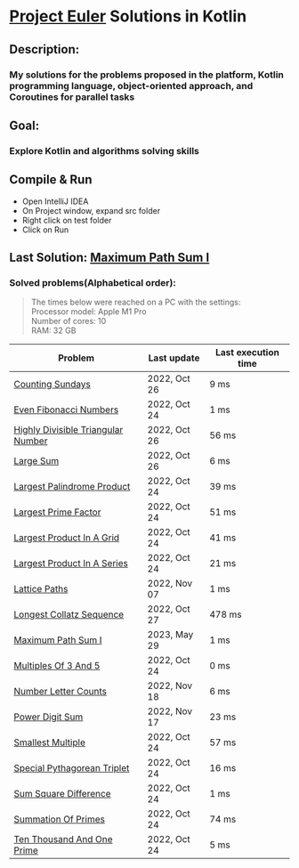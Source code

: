 # [Project Euler](https://projecteuler.net) Solutions in Kotlin

## Description:
### My solutions for the problems proposed in the platform, Kotlin programming language, object-oriented approach, and Coroutines for parallel tasks

## Goal:
### Explore Kotlin and algorithms solving skills

## Compile & Run
- Open IntelliJ IDEA
- On Project window, expand src folder
- Right click on test folder
- Click on Run

## Last Solution: [Maximum Path Sum I](src/main/kotlin/MaximumPathSumI.kt)

### Solved problems(Alphabetical order):

> The times below were reached on a PC with the settings: <br/>
> Processor model: Apple M1 Pro<br/>
> Number of cores: 10<br/>
> RAM: 32 GB<br/>

| Problem                                                                                  | Last update  | Last execution time |
|------------------------------------------------------------------------------------------|--------------|---------------------|
| [Counting Sundays](src/main/kotlin/CountingSundays.kt)                                   | 2022, Oct 26 | 9 ms                |
| [Even Fibonacci Numbers](src/main/kotlin/EvenFibonacciNumbers.kt)                        | 2022, Oct 24 | 1 ms                |
| [Highly Divisible Triangular Number](src/main/kotlin/HighlyDivisibleTriangularNumber.kt) | 2022, Oct 26 | 56 ms               |
| [Large Sum](src/main/kotlin/LargeSum.kt)                                                 | 2022, Oct 26 | 6 ms                |
| [Largest Palindrome Product](src/main/kotlin/LargestPalindromeProduct.kt)                | 2022, Oct 24 | 39 ms               |
| [Largest Prime Factor](src/main/kotlin/LargestPrimeFactor.kt)                            | 2022, Oct 24 | 51 ms               |
| [Largest Product In A Grid](src/main/kotlin/LargestProductInAGrid.kt)                    | 2022, Oct 24 | 41 ms               |
| [Largest Product In A Series](src/main/kotlin/LargestProductInASeries.kt)                | 2022, Oct 24 | 21 ms               |
| [Lattice Paths](src/main/kotlin/LatticePaths.kt)                                         | 2022, Nov 07 | 1 ms                |
| [Longest Collatz Sequence](src/main/kotlin/LongestCollatzSequence.kt)                    | 2022, Oct 27 | 478 ms              |
| [Maximum Path Sum I](src/main/kotlin/MaximumPathSumI.kt)                                 | 2023, May 29 | 1 ms                |
| [Multiples Of 3 And 5](src/main/kotlin/MultiplesOf3And5.kt)                              | 2022, Oct 24 | 0 ms                |
| [Number Letter Counts](src/main/kotlin/NumberLetterCounts.kt)                            | 2022, Nov 18 | 6 ms                |
| [Power Digit Sum](src/main/kotlin/PowerDigitSum.kt)                                      | 2022, Nov 17 | 23 ms               |
| [Smallest Multiple](src/main/kotlin/SmallestMultiple.kt)                                 | 2022, Oct 24 | 57 ms               |
| [Special Pythagorean Triplet](src/main/kotlin/SpecialPythagoreanTriplet.kt)              | 2022, Oct 24 | 16 ms               |
| [Sum Square Difference](src/main/kotlin/SumSquareDifference.kt)                          | 2022, Oct 24 | 1 ms                |
| [Summation Of Primes](src/main/kotlin/SummationOfPrimes.kt)                              | 2022, Oct 24 | 74 ms               |
| [Ten Thousand And One Prime](src/main/kotlin/TenThousandAndOnePrime.kt)                  | 2022, Oct 24 | 5 ms                |
